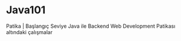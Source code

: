 # Java101

Patika | Başlangıç Seviye Java ile Backend Web Development Patikası altındaki çalışmalar
